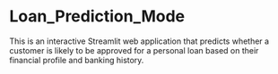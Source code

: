 # Loan_Prediction_Mode
This is an interactive Streamlit web application that predicts whether a customer is likely to be approved for a personal loan based on their financial profile and banking history.

